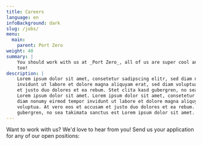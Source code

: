 ```yaml
---
title: Careers
language: en
infoBackground: dark
slug: /jobs/
menu:
  main:
    parent: Port Zero
weight: 40
summary: |
    You should work with us at _Port Zero_, all of us are super cool and we think you are
    too!
description: |
    Lorem ipsum dolor sit amet, consetetur sadipscing elitr, sed diam nonumy eirmod tempor
    invidunt ut labore et dolore magna aliquyam erat, sed diam voluptua. At vero eos et accusam
    et justo duo dolores et ea rebum. Stet clita kasd gubergren, no sea takimata sanctus est
    Lorem ipsum dolor sit amet. Lorem ipsum dolor sit amet, consetetur sadipscing elitr, sed
    diam nonumy eirmod tempor invidunt ut labore et dolore magna aliquyam erat, sed diam
    voluptua. At vero eos et accusam et justo duo dolores et ea rebum. Stet clita kasd
    gubergren, no sea takimata sanctus est Lorem ipsum dolor sit amet.
---
```


<p class="lead">
  Want to work with us? We'd love to hear from you! Send us your application for any of our open positions:
</p>
